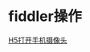 # fiddler操作

<a href="/H5%E6%89%93%E5%BC%80%E6%89%8B%E6%9C%BA%E6%91%84%E5%83%8F%E5%A4%B4.md">H5打开手机摄像头</a>